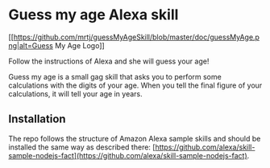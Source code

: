 # Guess my age Alexa skill

[[https://github.com/mrtj/guessMyAgeSkill/blob/master/doc/guessMyAge.png|alt=Guess My Age Logo]]
  
Follow the instructions of Alexa and she will guess your age!

Guess my age is a small gag skill that asks you to perform some calculations with the digits of your age. When you tell the final figure of your calculations, it will tell your age in years.

## Installation

The repo follows the structure of Amazon Alexa sample skills and should be installed the same way as described there: [https://github.com/alexa/skill-sample-nodejs-fact](https://github.com/alexa/skill-sample-nodejs-fact).

